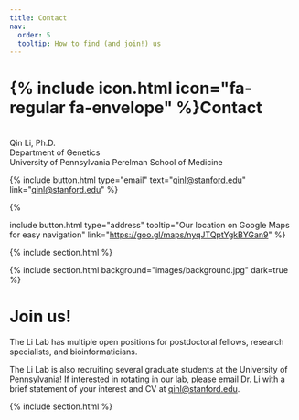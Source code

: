 ```yaml
---
title: Contact
nav:
  order: 5
  tooltip: How to find (and join!) us 
---
```


# {% include icon.html icon="fa-regular fa-envelope" %}Contact

<br>Qin Li, Ph.D.
<br>Department of Genetics
<br>University of Pennsylvania Perelman School of Medicine

{%
  include button.html
  type="email"
  text="qinl@stanford.edu"
  link="qinl@stanford.edu"
%}
<!-- {%
  include button.html
  type="phone"
  text="(555) 867-5309"
  link="+1-555-867-5309"
%}
 -->{%
  include button.html
  type="address"
  tooltip="Our location on Google Maps for easy navigation"
  link="https://goo.gl/maps/nyqJTQptYgkBYGan9"
%}

{% include section.html %}

{% include section.html background="images/background.jpg" dark=true %}
# Join us!

The Li Lab has multiple open positions for postdoctoral fellows, research specialists, and bioinformaticians.

The Li Lab is also recruiting several graduate students at the University of Pennsylvania! If interested in rotating in our lab, please email Dr. Li with a brief statement of your interest and CV at qinl@stanford.edu.

{% include section.html %}
